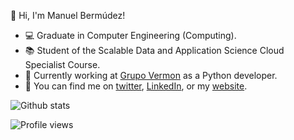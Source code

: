 :wave: Hi, I'm Manuel Bermúdez!

- :computer: Graduate in Computer Engineering (Computing).
- :books: Student of the Scalable Data and Application Science Cloud Specialist Course.
- :seedling: Currently working at [Grupo Vermon](https://grupovermon.com) as a Python developer.
- :email: You can find me on [twitter](https://twitter.com/manubermu/), [LinkedIn](https://linkedin.com/manuelbermudezmartinez), or my [website](https://manubermu.com/).

![Github stats](https://github-readme-stats.vercel.app/api?username=manubermu&show_icons=true)

![Profile views](https://gpvc.arturio.dev/manubermu)  
